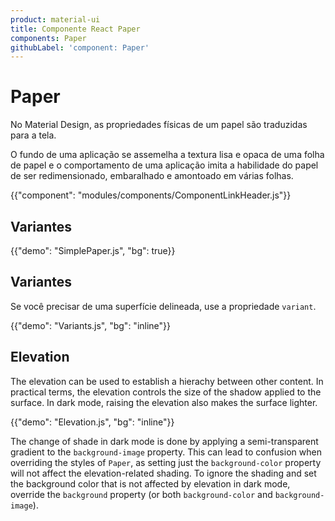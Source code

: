 ```yaml
---
product: material-ui
title: Componente React Paper
components: Paper
githubLabel: 'component: Paper'
---
```


# Paper

<p class="description">No Material Design, as propriedades físicas de um papel são traduzidas para a tela. </p>

O fundo de uma aplicação se assemelha a textura lisa e opaca de uma folha de papel e o comportamento de uma aplicação imita a habilidade do papel de ser redimensionado, embaralhado e amontoado em várias folhas.

{{"component": "modules/components/ComponentLinkHeader.js"}}

## Variantes

{{"demo": "SimplePaper.js", "bg": true}}

## Variantes

Se você precisar de uma superfície delineada, use a propriedade `variant`.

{{"demo": "Variants.js", "bg": "inline"}}

## Elevation

The elevation can be used to establish a hierachy between other content. In practical terms, the elevation controls the size of the shadow applied to the surface. In dark mode, raising the elevation also makes the surface lighter.

{{"demo": "Elevation.js", "bg": "inline"}}

The change of shade in dark mode is done by applying a semi-transparent gradient to the `background-image` property. This can lead to confusion when overriding the styles of `Paper`, as setting just the `background-color` property will not affect the elevation-related shading. To ignore the shading and set the background color that is not affected by elevation in dark mode, override the `background` property (or both `background-color` and `background-image`).
